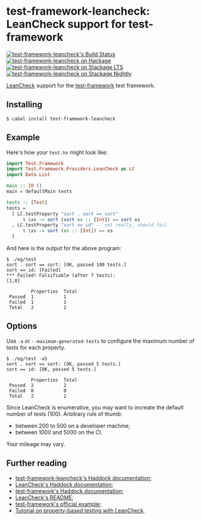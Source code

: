 test-framework-leancheck: LeanCheck support for test-framework
==============================================================

[![test-framework-leancheck's Build Status][build-status]][build-log]
[![test-framework-leancheck on Hackage][hackage-version]][test-framework-leancheck-on-hackage]
[![test-framework-leancheck on Stackage LTS][stackage-lts-badge]][test-framework-leancheck-on-stackage-lts]
[![test-framework-leancheck on Stackage Nightly][stackage-nightly-badge]][test-framework-leancheck-on-stackage-nightly]

[LeanCheck] support for the [test-framework] test framework.


Installing
----------

    $ cabal install test-framework-leancheck


Example
-------

Here's how your `test.hs` might look like:

```haskell
import Test.Framework
import Test.Framework.Providers.LeanCheck as LC
import Data.List

main :: IO ()
main = defaultMain tests

tests :: [Test]
tests =
  [ LC.testProperty "sort . sort == sort"
      $ \xs -> sort (sort xs :: [Int]) == sort xs
  , LC.testProperty "sort == id" -- not really, should fail
      $ \xs -> sort (xs :: [Int]) == xs
  ]
```

And here is the output for the above program:

```
$ ./eg/test
sort . sort == sort: [OK, passed 100 tests.]
sort == id: [Failed]
*** Failed! Falsifiable (after 7 tests):
[1,0]

         Properties  Total
 Passed  1           1
 Failed  1           1
 Total   2           2
```


Options
-------

Use `-a` or `--maximum-generated-tests` to configure
the maximum number of tests for each property.

```
$ ./eg/test -a5
sort . sort == sort: [OK, passed 5 tests.]
sort == id: [OK, passed 5 tests.]

         Properties  Total      
 Passed  2           2          
 Failed  0           0          
 Total   2           2          
```

Since LeanCheck is enumerative,
you may want to increate the default number of tests (100).
Arbitrary rule of thumb:

* between 200 to 500 on a developer machine;
* between 1000 and 5000 on the CI.

Your mileage may vary.


Further reading
---------------

* [test-framework-leancheck's Haddock documentation];
* [LeanCheck's Haddock documentation];
* [test-framework's Haddock documentation];
* [LeanCheck's README];
* [test-framework's official example];
* [Tutorial on property-based testing with LeanCheck].

[test-framework-leancheck's Haddock documentation]: https://hackage.haskell.org/package/test-framework-leancheck/docs/Test-Framework-Providers-LeanCheck.html
[LeanCheck's Haddock documentation]:      https://hackage.haskell.org/package/leancheck/docs/Test-LeanCheck.html
[test-framework's Haddock documentation]: https://hackage.haskell.org/package/test-framework/docs/Test-Framework.html
[LeanCheck's README]:                     https://github.com/rudymatela/leancheck#readme
[test-framework's official example]: https://raw.githubusercontent.com/haskell/test-framework/master/example/Test/Framework/Example.lhs
[tutorial on property-based testing with LeanCheck]: https://github.com/rudymatela/leancheck/blob/master/doc/tutorial.md

[test-framework]: https://github.com/haskell/test-framework
[LeanCheck]:      https://github.com/rudymatela/leancheck

[build-status]: https://travis-ci.org/rudymatela/test-framework-leancheck.svg?branch=master
[build-log]:    https://travis-ci.org/rudymatela/test-framework-leancheck
[hackage-version]:                              https://img.shields.io/hackage/v/test-framework-leancheck.svg
[test-framework-leancheck-on-hackage]:          https://hackage.haskell.org/package/test-framework-leancheck
[stackage-lts-badge]:                           http://stackage.org/package/test-framework-leancheck/badge/lts
[stackage-nightly-badge]:                       http://stackage.org/package/test-framework-leancheck/badge/nightly
[test-framework-leancheck-on-stackage]:         http://stackage.org/package/test-framework-leancheck
[test-framework-leancheck-on-stackage-lts]:     http://stackage.org/lts/package/test-framework-leancheck
[test-framework-leancheck-on-stackage-nightly]: http://stackage.org/nightly/package/test-framework-leancheck
